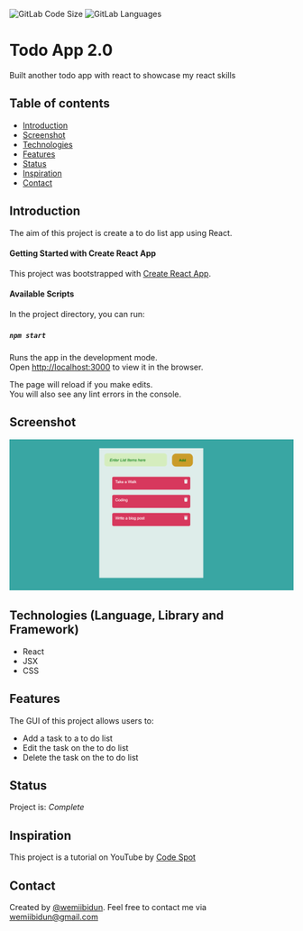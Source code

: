 ![GitLab Code Size](https://img.shields.io/github/languages/code-size/wemiibidun/todo_app2)
![GitLab Languages](https://img.shields.io/github/languages/count/wemiibidun/todo_app2)


# Todo App 2.0
Built another todo app with react to showcase my react skills

## Table of contents
* [Introduction](#introduction)
* [Screenshot](#screenshot)
* [Technologies](#technologies-language-library-and-framework)
* [Features](#features)
* [Status](#status)
* [Inspiration](#inspiration)
* [Contact](#contact)

## Introduction
The aim of this project is create a to do list app using React. 

#### Getting Started with Create React App

This project was bootstrapped with [Create React App](https://github.com/facebook/create-react-app).

#### Available Scripts

In the project directory, you can run:

##### `npm start`

Runs the app in the development mode.\
Open [http://localhost:3000](http://localhost:3000) to view it in the browser.

The page will reload if you make edits.\
You will also see any lint errors in the console.

## Screenshot
![Sample image](https://github.com/wemiibidun/todo_app2/blob/main/public/Screen%20Shot.png)

## Technologies (Language, Library and Framework)
* React
* JSX
* CSS

## Features
The GUI of this project allows users to:
* Add a task to a to do list
* Edit the task on the to do list
* Delete the task on the to do list

## Status
Project is: _Complete_

## Inspiration
This project is a tutorial on YouTube by [Code Spot](https://www.youtube.com/watch?v=N8kYlimhuLw&ab_channel=CodeSpot)

## Contact
Created by [@wemiibidun](https://twitter.com/wemiibidun/). Feel free to contact me via wemiibidun@gmail.com
